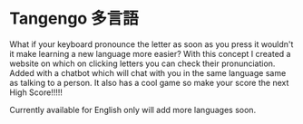 # Tangengo 多言語
What if your keyboard pronounce the letter as soon as you press it wouldn't it make learning a new language more easier?
With this concept I created a website on which on clicking letters you can check their pronunciation.
Added with a chatbot which will chat with you in the same language same as talking to a person.
It also has a cool game so make your score the next High Score!!!!!

Currently available for English only will add more languages soon.

